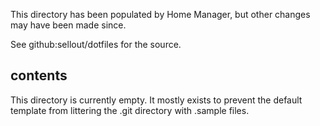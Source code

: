 This directory has been populated by Home Manager, but other changes may have been made since.

See github:sellout/dotfiles for the source.

## contents

This directory is currently empty. It mostly exists to prevent the default template from littering the .git directory with .sample files.
